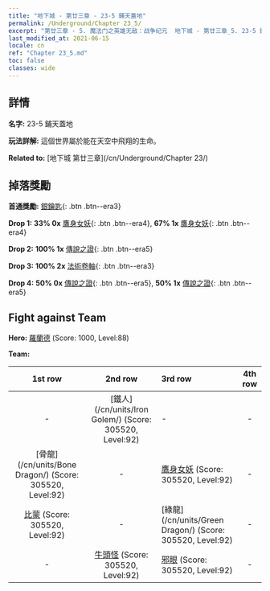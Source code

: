 ```yaml
---
title: "地下城 - 第廿三章 - 23-5 鋪天蓋地"
permalink: /Underground/Chapter 23_5/
excerpt: "第廿三章 - 5. 魔法门之英雄无敌：战争纪元  地下城 - 第廿三章_5. 23-5 鋪天蓋地"
last_modified_at: 2021-06-15
locale: cn
ref: "Chapter 23_5.md"
toc: false
classes: wide
---
```


## 詳情

 **名字:** 23-5 鋪天蓋地

 **玩法詳解:**       這個世界屬於能在天空中飛翔的生命。

 **Related to:** [地下城 第廿三章](/cn/Underground/Chapter 23/)

## 掉落獎勵

 **首通獎勵:** [銀鑰匙](/cn/Items/con_693/){: .btn .btn--era3}

 **Drop 1:** **33% 0x** [鷹身女妖](/cn/Items/unt_245/){: .btn .btn--era4}, **67% 1x** [鷹身女妖](/cn/Items/unt_245/){: .btn .btn--era4}

 **Drop 2:** **100% 1x** [傳說之證](/cn/Items/mat_88/){: .btn .btn--era5}

 **Drop 3:** **100% 2x** [法術卷軸](/cn/Items/con_694/){: .btn .btn--era3}

 **Drop 4:** **50% 0x** [傳說之證](/cn/Items/mat_81/){: .btn .btn--era5}, **50% 1x** [傳說之證](/cn/Items/mat_81/){: .btn .btn--era5}


## Fight against Team
 **Hero:** [羅蘭德](/cn/heroes/Roland/) (Score: 1000, Level:88)

 **Team:**


  | 1st row | 2nd row | 3rd row | 4th row |
  |:----:|:----:|:----|:----:|
  | - | [鐵人](/cn/units/Iron Golem/) (Score: 305520, Level:92)  | - | - |
  | [骨龍](/cn/units/Bone Dragon/) (Score: 305520, Level:92)  | - | [鷹身女妖](/cn/units/Harpy/) (Score: 305520, Level:92)  | - |
  | [比蒙](/cn/units/Behemoth/) (Score: 305520, Level:92)  | - | [綠龍](/cn/units/Green Dragon/) (Score: 305520, Level:92)  | - |
  | - | [牛頭怪](/cn/units/Minotaur/) (Score: 305520, Level:92)  | [邪眼](/cn/units/Beholder/) (Score: 305520, Level:92)  | - |


